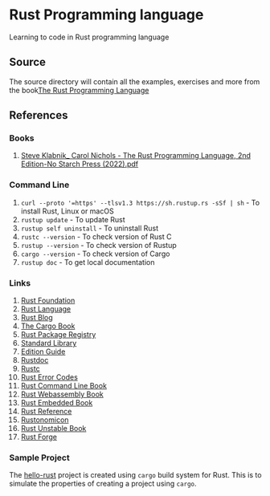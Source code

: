 # Rust Programming language

Learning to code in Rust programming language

## Source

The source directory will contain all the examples, exercises and more from the book[The Rust Programming Language](#books)

## References

### Books

1. [Steve Klabnik_ Carol Nichols - The Rust Programming Language, 2nd Edition-No Starch Press (2022).pdf](<./reference/books/Steve Klabnik_ Carol Nichols - The Rust Programming Language, 2nd Edition-No Starch Press (2022).pdf>)

### Command Line

1. `curl --proto '=https' --tlsv1.3 https://sh.rustup.rs -sSf | sh` - To install Rust, Linux or macOS
2. `rustup update` - To update Rust
3. `rustup self uninstall` - To uninstall Rust
4. `rustc --version` - To check version of Rust C
5. `rustup --version` - To check version of Rustup
6. `cargo --version` - To check version of Cargo
7. `rustup doc` - To get local documentation

### Links

1. [Rust Foundation](https://foundation.rust-lang.org/)
2. [Rust Language](https://www.rust-lang.org/)
3. [Rust Blog](https://blog.rust-lang.org/)
4. [The Cargo Book](https://doc.rust-lang.org/cargo/index.html)
5. [Rust Package Registry](https://crates.io/)
6. [Standard Library](https://doc.rust-lang.org/std/index.html)
7. [Edition Guide](https://doc.rust-lang.org/edition-guide/index.html)
8. [Rustdoc](https://doc.rust-lang.org/rustdoc/index.html)
9. [Rustc](https://doc.rust-lang.org/rustc/index.html)
10. [Rust Error Codes](https://doc.rust-lang.org/error_codes/error-index.html)
11. [Rust Command Line Book](https://rust-cli.github.io/book/index.html)
12. [Rust Webassembly Book](https://rustwasm.github.io/docs/book/)
13. [Rust Embedded Book](https://doc.rust-lang.org/stable/embedded-book/)
14. [Rust Reference](https://doc.rust-lang.org/reference/index.html)
15. [Rustonomicon](https://doc.rust-lang.org/nomicon/index.html)
16. [Rust Unstable Book](https://doc.rust-lang.org/nightly/unstable-book/index.html)
17. [Rust Forge](https://forge.rust-lang.org/index.html)

### Sample Project

The [hello-rust](./sample/hello-rust/) project is created using `cargo` build system for Rust. This is to simulate the properties of creating a project using `cargo`.
